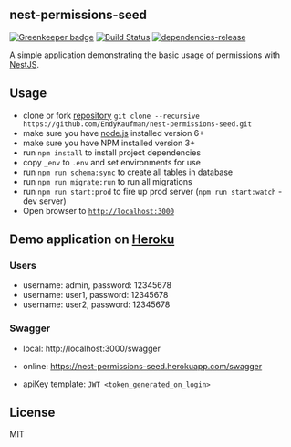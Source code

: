 ## nest-permissions-seed
[![Greenkeeper badge](https://badges.greenkeeper.io/EndyKaufman/nest-permissions-seed.svg)](https://greenkeeper.io/)
[![Build Status][travis-image]][travis-url]
[![dependencies-release][dependencies-image]][dependencies-url]


A simple application demonstrating the basic usage of permissions with [NestJS](https://nestjs.com).

## Usage
- clone or fork [repository](https://github.com/EndyKaufman/nest-permissions-seed.git) `git clone --recursive https://github.com/EndyKaufman/nest-permissions-seed.git`
- make sure you have [node.js](https://nodejs.org/) installed version 6+
- make sure you have NPM installed version 3+
- run `npm install` to install project dependencies
- copy `_env` to `.env` and set environments for use
- run `npm run schema:sync` to create all tables in database 
- run `npm run migrate:run` to run all migrations
- run `npm run start:prod` to fire up prod server (`npm run start:watch` - dev server)
- Open browser to [`http://localhost:3000`](http://localhost:3000)

## Demo application on [Heroku](https://nest-permissions-seed.herokuapp.com)

### Users
- username: admin, password: 12345678
- username: user1, password: 12345678
- username: user2, password: 12345678

### Swagger
- local: http://localhost:3000/swagger
- online: https://nest-permissions-seed.herokuapp.com/swagger

- apiKey template: ```JWT <token_generated_on_login>```


## License

MIT

[travis-image]: https://travis-ci.org/EndyKaufman/nest-permissions-seed.svg?branch=master
[travis-url]: https://travis-ci.org/EndyKaufman/nest-permissions-seed
[dependencies-image]: https://david-dm.org/EndyKaufman/nest-permissions-seed/status.svg
[dependencies-url]: https://david-dm.org/EndyKaufman/nest-permissions-seed
